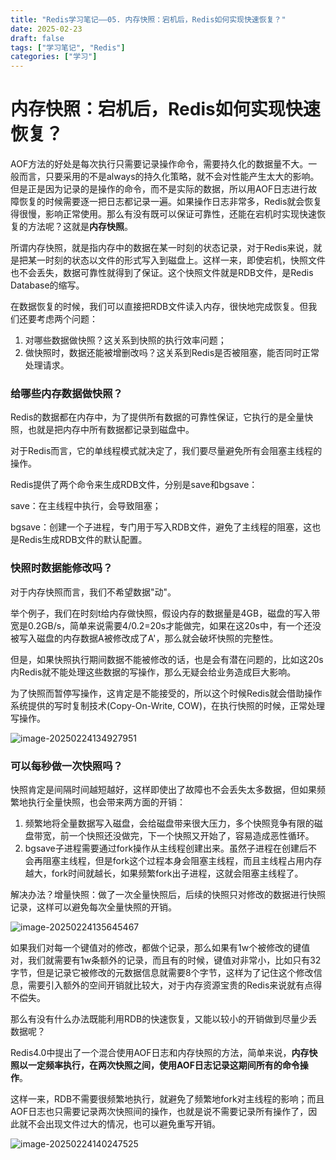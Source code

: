 ```yaml
---
title: "Redis学习笔记——05. 内存快照：宕机后，Redis如何实现快速恢复？"
date: 2025-02-23
draft: false
tags: ["学习笔记", "Redis"]
categories: ["学习"]
---
```


# 内存快照：宕机后，Redis如何实现快速恢复？

AOF方法的好处是每次执行只需要记录操作命令，需要持久化的数据量不大。一般而言，只要采用的不是always的持久化策略，就不会对性能产生太大的影响。但是正是因为记录的是操作的命令，而不是实际的数据，所以用AOF日志进行故障恢复的时候需要逐一把日志都记录一遍。如果操作日志非常多，Redis就会恢复得很慢，影响正常使用。那么有没有既可以保证可靠性，还能在宕机时实现快速恢复的方法呢？这就是**内存快照**。

所谓内存快照，就是指内存中的数据在某一时刻的状态记录，对于Redis来说，就是把某一时刻的状态以文件的形式写入到磁盘上。这样一来，即使宕机，快照文件也不会丢失，数据可靠性就得到了保证。这个快照文件就是RDB文件，是Redis Database的缩写。

在数据恢复的时候，我们可以直接把RDB文件读入内存，很快地完成恢复。但我们还要考虑两个问题：

1. 对哪些数据做快照？这关系到快照的执行效率问题；
2. 做快照时，数据还能被增删改吗？这关系到Redis是否被阻塞，能否同时正常处理请求。

### 给哪些内存数据做快照？

Redis的数据都在内存中，为了提供所有数据的可靠性保证，它执行的是全量快照，也就是把内存中所有数据都记录到磁盘中。

对于Redis而言，它的单线程模式就决定了，我们要尽量避免所有会阻塞主线程的操作。

Redis提供了两个命令来生成RDB文件，分别是save和bgsave：

save：在主线程中执行，会导致阻塞；

bgsave：创建一个子进程，专门用于写入RDB文件，避免了主线程的阻塞，这也是Redis生成RDB文件的默认配置。

### 快照时数据能修改吗？

对于内存快照而言，我们不希望数据"动"。

举个例子，我们在时刻t给内存做快照，假设内存的数据量是4GB，磁盘的写入带宽是0.2GB/s，简单来说需要4/0.2=20s才能做完，如果在这20s中，有一个还没被写入磁盘的内存数据A被修改成了A'，那么就会破坏快照的完整性。

但是，如果快照执行期间数据不能被修改的话，也是会有潜在问题的，比如这20s内Redis就不能处理这些数据的写操作，那么无疑会给业务造成巨大影响。

为了快照而暂停写操作，这肯定是不能接受的，所以这个时候Redis就会借助操作系统提供的写时复制技术(Copy-On-Write, COW)，在执行快照的时候，正常处理写操作。

![image-20250224134927951](https://lyb-1305354270.cos.ap-beijing.myqcloud.com/image-20250224134927951.png)

### 可以每秒做一次快照吗？

快照肯定是间隔时间越短越好，这样即使出了故障也不会丢失太多数据，但如果频繁地执行全量快照，也会带来两方面的开销：

1. 频繁地将全量数据写入磁盘，会给磁盘带来很大压力，多个快照竞争有限的磁盘带宽，前一个快照还没做完，下一个快照又开始了，容易造成恶性循环。
2. bgsave子进程需要通过fork操作从主线程创建出来。虽然子进程在创建后不会再阻塞主线程，但是fork这个过程本身会阻塞主线程，而且主线程占用内存越大，fork时间就越长，如果频繁fork出子进程，这就会阻塞主线程了。

解决办法？增量快照：做了一次全量快照后，后续的快照只对修改的数据进行快照记录，这样可以避免每次全量快照的开销。

![image-20250224135645467](https://lyb-1305354270.cos.ap-beijing.myqcloud.com/image-20250224135645467.png)

如果我们对每一个键值对的修改，都做个记录，那么如果有1w个被修改的键值对，我们就需要有1w条额外的记录，而且有的时候，键值对非常小，比如只有32字节，但是记录它被修改的元数据信息就需要8个字节，这样为了记住这个修改信息，需要引入额外的空间开销就比较大，对于内存资源宝贵的Redis来说就有点得不偿失。

那么有没有什么办法既能利用RDB的快速恢复，又能以较小的开销做到尽量少丢数据呢？

Redis4.0中提出了一个混合使用AOF日志和内存快照的方法，简单来说，**内存快照以一定频率执行，在两次快照之间，使用AOF日志记录这期间所有的命令操作**。

这样一来，RDB不需要很频繁地执行，就避免了频繁地fork对主线程的影响；而且AOF日志也只需要记录两次快照间的操作，也就是说不需要记录所有操作了，因此就不会出现文件过大的情况，也可以避免重写开销。

![image-20250224140247525](https://lyb-1305354270.cos.ap-beijing.myqcloud.com/image-20250224140247525.png)

